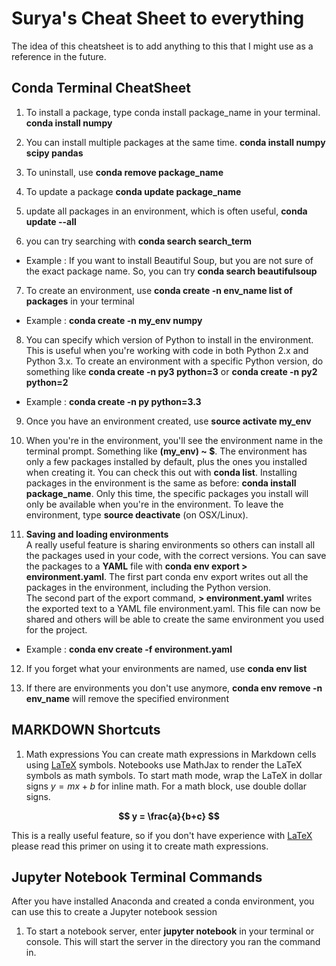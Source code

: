 # Surya's Cheat Sheet to everything

The idea of this cheatsheet is to add anything to this that I might use as a reference in the future. 

## Conda Terminal CheatSheet

1. To install a package, type conda install package_name in your terminal.  **conda install numpy**
  
2. You can install multiple packages at the same time. **conda install numpy scipy pandas**

3. To uninstall, use **conda remove package_name**

4. To update a package **conda update package_name**

5. update all packages in an environment, which is often useful, **conda update --all**

6. you can try searching with **conda search search_term**  
  * Example : If you want to install Beautiful Soup, but you are not sure of the exact package name. So, you can try **conda search beautifulsoup**
  
7. To create an environment, use **conda create -n env_name list of packages** in your terminal
  * Example : **conda create -n my_env numpy**
  
8. You can specify which version of Python to install in the environment. This is useful when you're working with code in both Python 2.x and Python 3.x. To create an environment with a specific Python version, do something like **conda create -n py3 python=3** or **conda create -n py2 python=2**
  * Example : **conda create -n py python=3.3**

9. Once you have an environment created, use **source activate my_env**

10. When you're in the environment, you'll see the environment name in the terminal prompt. Something like **(my_env) ~ $**. The environment has only a few packages installed by default, plus the ones you installed when creating it. You can check this out with **conda list**. Installing packages in the environment is the same as before: **conda install package_name**. Only this time, the specific packages you install will only be available when you're in the environment. To leave the environment, type **source deactivate** (on OSX/Linux).

11. **Saving and loading environments**  
A really useful feature is sharing environments so others can install all the packages used in your code, with the correct versions. You can save the packages to a **YAML** file with **conda env export > environment.yaml**. The first part conda env export writes out all the packages in the environment, including the Python version.  
The second part of the export command, **> environment.yaml** writes the exported text to a YAML file environment.yaml. This file can now be shared and others will be able to create the same environment you used for the project.
  * Example : **conda env create -f environment.yaml**
  
12. If you forget what your environments are named, use **conda env list**

13. If there are environments you don't use anymore, **conda env remove -n env_name** will remove the specified environment

## MARKDOWN Shortcuts

1. Math expressions
You can create math expressions in Markdown cells using [LaTeX](http://data-blog.udacity.com/posts/2016/10/latex-primer/)   symbols. Notebooks use MathJax to render the LaTeX symbols as math symbols. To start math mode, wrap the LaTeX in dollar signs $y = mx + b$ for inline math. For a math block, use double dollar signs.  


**$$
y = \frac{a}{b+c}
$$**
  
This is a really useful feature, so if you don't have experience with [LaTeX](http://data-blog.udacity.com/posts/2016/10/latex-primer/)   please read this primer on using it to create math expressions.


## Jupyter Notebook Terminal Commands

After you have installed Anaconda and created a conda environment, you can use this to create a Jupyter notebook session 

1) To start a notebook server, enter **jupyter notebook** in your terminal or console. This will start the server in the directory you ran the command in. 

